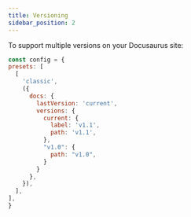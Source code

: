 ```yaml
---
title: Versioning
sidebar_position: 2
---
```


To support multiple versions on your Docusaurus site:

  ```js
  const config = {
  presets: [
    [
      'classic',
      ({
        docs: {
          lastVersion: 'current',
          versions: {
            current: {
              label: 'v1.1',
              path: 'v1.1',
            },
            "v1.0": {
              path: "v1.0",
            }
          }
        },
      }),
    ],
  ],
  }
  ```


